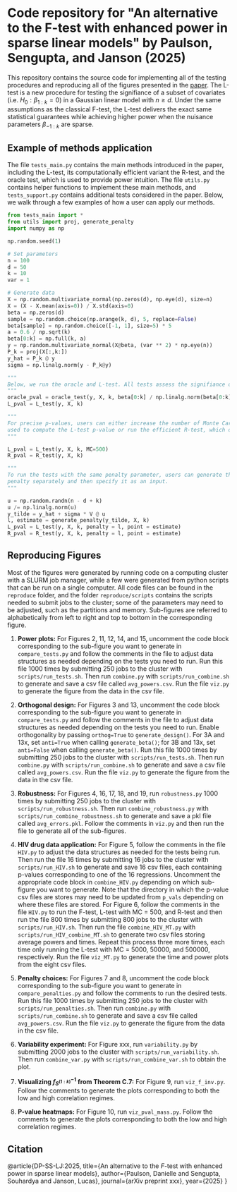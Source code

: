 # Code repository for "An alternative to the F-test with enhanced power in sparse linear models" by Paulson, Sengupta, and Janson (2025)

This repository contains the source code for implementing all of the testing procedures and reproducing all of the figures presented in the [paper](https://arxiv.org/abs/2406.18390). The L-test is a new procedure for testing the signifiance of a subset of covariates (i.e. $H_0: \beta_{1:k} = 0$) in a Gaussian linear model with $n \geq d$. Under the same assumptions as the classical F-test, the L-test delivers the exact same statistical guarantees while achieving higher power when the nuisance parameters $\beta_{-1:k}$ are sparse.

## Example of methods application
The file `tests_main.py` contains the main methods introduced in the paper, including the L-test, its computationally efficient variant the R-test, and the oracle test, which is used to provide power intuition. The file `utils.py` contains helper functions to implement these main methods, and `tests_support.py` contains additional tests considered in the paper. Below, we walk through a few examples of how a user can apply our methods.

```python
from tests_main import *
from utils import proj, generate_penalty
import numpy as np

np.random.seed(1)

# Set parameters
n = 100
d = 50
k = 10
var = 1

# Generate data
X = np.random.multivariate_normal(np.zeros(d), np.eye(d), size=n)
X = (X - X.mean(axis=0)) / X.std(axis=0)
beta = np.zeros(d)
sample = np.random.choice(np.arange(k, d), 5, replace=False)
beta[sample] = np.random.choice([-1, 1], size=5) * 5
a = 0.6 / np.sqrt(k)
beta[0:k] = np.full(k, a)
y = np.random.multivariate_normal(X@beta, (var ** 2) * np.eye(n))
P_k = proj(X[:,k:])
y_hat = P_k @ y
sigma = np.linalg.norm(y - P_k@y)

"""
Below, we run the oracle and L-test. All tests assess the signifiance of the first k covariates.
"""
oracle_pval = oracle_test(y, X, k, beta[0:k] / np.linalg.norm(beta[0:k]))
L_pval = L_test(y, X, k)

"""
For precise p-values, users can either increase the number of Monte Carlo samples
used to compute the L-test p-value or run the efficient R-test, which does not use resampling.
"""

L_pval = L_test(y, X, k, MC=500)
R_pval = R_test(y, X, k)

"""
To run the tests with the same penalty parameter, users can generate the
penalty separately and then specify it as an input.
"""

u = np.random.randn(n - d + k)
u /= np.linalg.norm(u)
y_tilde = y_hat + sigma * V @ u
l, estimate = generate_penalty(y_tilde, X, k)
L_pval = L_test(y, X, k, penalty = l, point = estimate)
R_pval = R_test(y, X, k, penalty = l, point = estimate)
```

## Reproducing Figures
Most of the figures were generated by running code on a computing cluster with a SLURM job manager, while a few were generated from python scripts that can be run on a single computer. All code files can be found in the `reproduce` folder, and the folder `reproduce/scripts` contains the scripts needed to submit jobs to the cluster; some of the parameters may need to be adjusted, such as the partitions and memory. Sub-figures are referred to alphabetically from left to right and top to bottom in the corresponding figure.

1. **Power plots:** For Figures 2, 11, 12, 14, and 15, uncomment the code block corresponding to the sub-figure you want to generate in `compare_tests.py` and follow the comments in the file to adjust data structures as needed depending on the tests you need to run. Run this file 1000 times by submitting 250 jobs to the cluster with `scripts/run_tests.sh`. Then run `combine.py` with `scripts/run_combine.sh` to generate and save a csv file called `avg_powers.csv`. Run the file `viz.py` to generate the figure from the data in the csv file.

2. **Orthogonal design:** For Figures 3 and 13, uncomment the code block corresponding to the sub-figure you want to generate in `compare_tests.py` and follow the comments in the file to adjust data structures as needed depending on the tests you need to run. Enable orthogonality by passing `orthog=True` to `generate_design()`. For 3A and 13x, set `anti=True` when calling `generate_beta()`; for 3B and 13x, set `anti=False` when calling `generate_beta()`. Run this file 1000 times by submitting 250 jobs to the cluster with `scripts/run_tests.sh`. Then run `combine.py` with `scripts/run_combine.sh` to generate and save a csv file called `avg_powers.csv`. Run the file `viz.py` to generate the figure from the data in the csv file.

3. **Robustness:** For Figures 4, 16, 17, 18, and 19, run `robustness.py` 1000 times by submitting 250 jobs to the cluster with `scripts/run_robustness.sh`. Then run `combine_robustness.py` with `scripts/run_combine_robustness.sh` to generate and save a pkl file called `avg_errors.pkl`. Follow the comments in `viz.py` and then run the file to generate all of the sub-figures. 

4. **HIV drug data application:** For Figure 5, follow the comments in the file `HIV.py` to adjust the data structures as needed for the tests being run. Then run the file 16 times by submitting 16 jobs to the cluster with `scripts/run_HIV.sh` to generate and save 16 csv files, each containing p-values corresponding to one of the 16 regressions. Uncomment the appropriate code block in `combine_HIV.py` depending on which sub-figure you want to generate. Note that the directory in which the p-value csv files are stores may need to be updated from `p_vals` depending on where these files are stored. For Figure 6, follow the comments in the file `HIV.py` to run the F-test, L-test with MC = 500, and R-test and then run the file 800 times by submitting 800 jobs to the cluster with `scripts/run_HIV.sh`. Then run the file `combine_HIV_MT.py` with `scripts/run_HIV_combine_MT.sh` to generate two csv files storing average powers and times. Repeat this process three more times, each time only running the L-test with MC = 5000, 50000, and 500000, respectively. Run the file `viz_MT.py` to generate the time and power plots from the eight csv files.

5. **Penalty choices:** For Figures 7 and 8, uncomment the code block corresponding to the sub-figure you want to generate in `compare_penalties.py` and follow the comments to run the desired tests. Run this file 1000 times by submitting 250 jobs to the cluster with `scripts/run_penalties.sh`. Then run `combine.py` with `scripts/run_combine.sh` to generate and save a csv file called `avg_powers.csv`. Run the file `viz.py` to generate the figure from the data in the csv file.

6. **Variability experiment:** For Figure xxx, run `variability.py` by submitting 2000 jobs to the cluster with `scripts/run_variability.sh`. Then run `combine_var.py` with `scripts/run_combine_var.sh` to obtain the plot. 

7. **Visualizing $f^{-1}_{S^{(1:k)}}$ from Theorem C.7:** For Figure 9, run `viz_f_inv.py`. Follow the comments to generate the plots corresponding to both the low and high correlation regimes.

8. **P-value heatmaps:** For Figure 10, run `viz_pval_mass.py`. Follow the comments to generate the plots corresponding to both the low and high correlation regimes. 


## Citation

@article{DP-SS-LJ:2025,
  title={An alternative to the $F$-test with enhanced power in sparse linear models},
  author={Paulson, Danielle and Sengupta, Souhardya and Janson, Lucas},
  journal={arXiv preprint xxx},
  year={2025}
}
